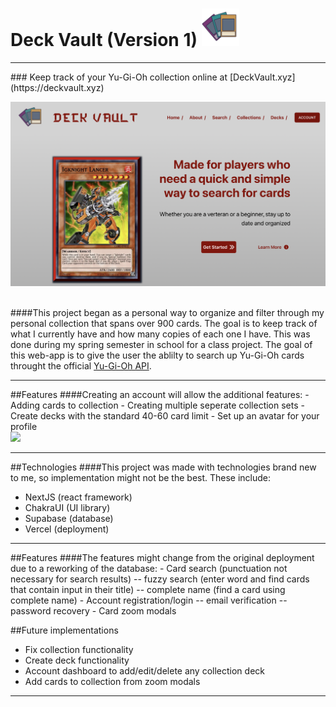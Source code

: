 # Deck Vault (Version 1) <img src='/public/images/logo.png' width='60'>
<hr>
### Keep track of your Yu-Gi-Oh collection online at [DeckVault.xyz](https://deckvault.xyz)

<img src='/public/images/landingPage.png'><br><br>

####This project began as a personal way to organize and filter through my personal collection that spans over 900 cards. The goal is to keep track of what I currently have and how many copies of each one I have. This was done during my spring semester in school for a class project. The goal of this web-app is to give the user the ablilty to search up Yu-Gi-Oh cards throught the official [Yu-Gi-Oh API](https://ygoprodeck.com/api-guide/).
<hr>
##Features
####Creating an account will allow the additional features: 
- Adding cards to collection
- Creating multiple seperate collection sets
- Create decks with the standard 40-60 card limit
- Set up an avatar for your profile
<br>
<img src='/public/images/sampleSearch.gif'>
<hr>

##Technologies
####This project was made with technologies brand new to me, so implementation might not be the best. These include: 
- NextJS (react framework)
- ChakraUI (UI library)
- Supabase (database)
- Vercel (deployment)

<hr>
##Features
####The features might change from the original deployment due to a reworking of the database:
- Card search (punctuation not necessary for search results)
-- fuzzy search (enter word and find cards that contain input in their title)
-- complete name (find a card using complete name)
- Account registration/login
-- email verification 
-- password recovery
- Card zoom modals

##Future implementations
- Fix collection functionality
- Create deck functionality
- Account dashboard to add/edit/delete any collection deck
- Add cards to collection from zoom modals

<hr>

